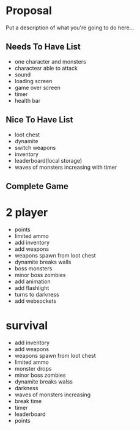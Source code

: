 # Proposal 

Put a description of what you're going to do here...

## Needs To Have List
- one character and monsters
- charactesr able to attack
- sound
- loading screen
- game over screen
- timer
- health bar

## Nice To Have List
- loot chest
- dynamite
- switch weapons
- inventory
- leaderboard(local storage)
- waves of monsters increasing with timer


## Complete Game
# 2 player
- points
- limited ammo
- add inventory
- add weapons
- weapons spawn from loot chest
- dynamite breaks walls
- boss monsters
- minor boss zombies
- add animation
- add flashlight
- turns to darkness
- add websockets
# survival
- add inventory
- add weapons
- weapons spawn from loot chest
- limited ammo
- monster drops
- minor boss zombies
- dynamite breaks walss
- darkness
- waves of monsters increasing
- break time
- timer
- leaderboard
- points


